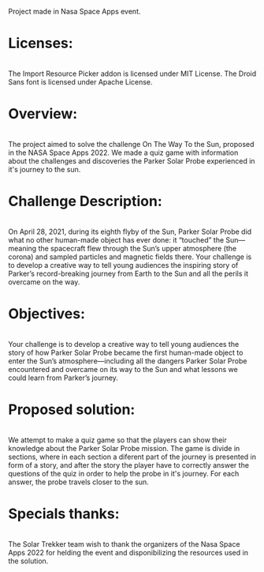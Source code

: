 Project made in Nasa Space Apps event.
<br>
<h1>Licenses:</h1>
<br>The Import Resource Picker addon is licensed under MIT License.
The Droid Sans font is licensed under Apache License.


<h1>Overview:</h1>
<br>The project aimed to solve the challenge On The Way To the Sun, proposed in the NASA Space Apps 2022. We made a quiz game with information about the challenges and discoveries the Parker Solar Probe experienced in it's journey to the sun.

<h1>Challenge Description:</h1>
<br>On April 28, 2021, during its eighth flyby of the Sun, Parker Solar Probe did what no other human-made object has ever done: it “touched” the Sun—meaning the spacecraft flew through the Sun’s upper atmosphere (the corona) and sampled particles and magnetic fields there. Your challenge is to develop a creative way to tell young audiences the inspiring story of Parker’s record-breaking journey from Earth to the Sun and all the perils it overcame on the way.

<h1>Objectives:</h1>
<br>Your challenge is to develop a creative way to tell young audiences the story of how Parker Solar Probe became the first human-made object to enter the Sun’s atmosphere—including all the dangers Parker Solar Probe encountered and overcame on its way to the Sun and what lessons we could learn from Parker’s journey.

<h1>Proposed solution:</h1>
<br>We attempt to make a quiz game so that the players can show their knowledge about the Parker Solar Probe mission. The game is divide in sections, where in each section a diferent part of the journey is presented in form of a story, and after the story the player have to correctly answer the questions of the quiz in order to help the probe in it's journey. For each answer, the probe travels closer to the sun.

<h1>Specials thanks:</h1>
<br>The Solar Trekker team wish to thank the organizers of the Nasa Space Apps 2022 for helding the event and disponibilizing the resources used in the solution.
